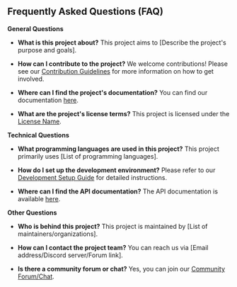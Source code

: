 ## Frequently Asked Questions (FAQ)

**General Questions**

*   **What is this project about?**
    This project aims to [Describe the project's purpose and goals].

*   **How can I contribute to the project?**
    We welcome contributions! Please see our [Contribution Guidelines](link-to-contribution-guidelines) for more information on how to get involved.

*   **Where can I find the project's documentation?**
    You can find our documentation [here](link-to-documentation).

*   **What are the project's license terms?**
    This project is licensed under the [License Name](link-to-license).

**Technical Questions**

*   **What programming languages are used in this project?**
    This project primarily uses [List of programming languages].

*   **How do I set up the development environment?**
    Please refer to our [Development Setup Guide](link-to-development-setup-guide) for detailed instructions.

*   **Where can I find the API documentation?**
    The API documentation is available [here](link-to-api-documentation).

**Other Questions**

*   **Who is behind this project?**
    This project is maintained by [List of maintainers/organizations].

*   **How can I contact the project team?**
    You can reach us via [Email address/Discord server/Forum link].

*   **Is there a community forum or chat?**
    Yes, you can join our [Community Forum/Chat](link-to-community-forum-or-chat).
